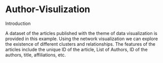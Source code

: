 # Author-Visulization

Introduction

A dataset of the articles published with the theme of data visualization is provided in this example. Using the network visualization we can explore the existence of different clusters and relationships. The features of the articles include the unique ID of the article, List of Authors, ID of the authors, title, affiliations, etc.
